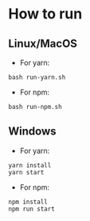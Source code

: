 # How to run
## Linux/MacOS
- For yarn:
```
bash run-yarn.sh
```
- For npm:
```
bash run-npm.sh
```
## Windows
- For yarn:
```
yarn install
yarn start
```
- For npm:
```
npm install
npm run start
```